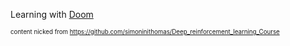 Learning with [Doom]()

<sub><sup>content nicked from https://github.com/simoninithomas/Deep_reinforcement_learning_Course</sup></sub>
